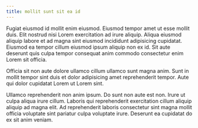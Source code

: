 ```yaml
---
title: mollit sunt sit ea id
---
```


Fugiat eiusmod id mollit enim eiusmod. Eiusmod tempor amet ut esse mollit duis. Elit nostrud nisi Lorem exercitation ad irure aliquip. Aliqua eiusmod aliquip labore et ad magna sint eiusmod incididunt adipisicing cupidatat. Eiusmod ea tempor cillum eiusmod ipsum aliquip non ex id. Sit aute deserunt quis culpa tempor consequat anim commodo consectetur enim Lorem sit officia.

Officia sit non aute dolore ullamco cillum ullamco sunt magna anim. Sunt in mollit tempor sint duis et dolor adipisicing amet reprehenderit tempor. Aute qui dolor cupidatat Lorem ut Lorem sint.

Ullamco reprehenderit non anim ipsum. Do sunt non aute est non. Irure ut culpa aliqua irure cillum. Laboris qui reprehenderit exercitation cillum aliquip aliquip ad magna elit. Ad reprehenderit laboris consectetur sint magna mollit officia voluptate sint pariatur culpa voluptate irure. Deserunt ea cupidatat do ex sit anim veniam.